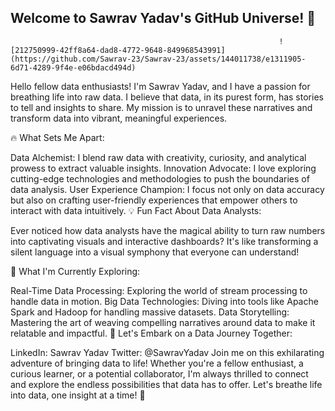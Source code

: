 ##                                                                          Welcome to Sawrav Yadav's GitHub Universe! 🌟

                                                                ![212750999-42ff8a64-dad8-4772-9648-849968543991](https://github.com/Sawrav-23/Sawrav-23/assets/144011738/e1311905-6d71-4289-9f4e-e06bdacd494d)

                                                                

Hello fellow data enthusiasts! I'm Sawrav Yadav, and I have a passion for breathing life into raw data. I believe that data, in its purest form, has stories to tell and insights to share. My mission is to unravel these narratives and transform data into vibrant, meaningful experiences.

🔥 What Sets Me Apart:

Data Alchemist: I blend raw data with creativity, curiosity, and analytical prowess to extract valuable insights.
Innovation Advocate: I love exploring cutting-edge technologies and methodologies to push the boundaries of data analysis.
User Experience Champion: I focus not only on data accuracy but also on crafting user-friendly experiences that empower others to interact with data intuitively.
💡 Fun Fact About Data Analysts:

Ever noticed how data analysts have the magical ability to turn raw numbers into captivating visuals and interactive dashboards? It's like transforming a silent language into a visual symphony that everyone can understand!

🚀 What I'm Currently Exploring:

Real-Time Data Processing: Exploring the world of stream processing to handle data in motion.
Big Data Technologies: Diving into tools like Apache Spark and Hadoop for handling massive datasets.
Data Storytelling: Mastering the art of weaving compelling narratives around data to make it relatable and impactful.
🌌 Let's Embark on a Data Journey Together:

LinkedIn: Sawrav Yadav
Twitter: @SawravYadav
Join me on this exhilarating adventure of bringing data to life! Whether you're a fellow enthusiast, a curious learner, or a potential collaborator, I'm always thrilled to connect and explore the endless possibilities that data has to offer. Let's breathe life into data, one insight at a time! 🌟
